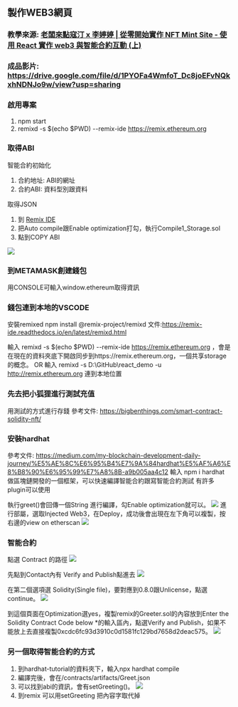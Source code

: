 ## 製作WEB3網頁
### 教學來源: [老闆來點寇汀 x 李婷婷 | 從零開始實作 NFT Mint Site - 使用 React 實作 web3 與智能合約互動 (上)](https://www.youtube.com/watch?v=7HoHkRz0Odc&ab_channel=%E8%80%81%E9%97%86%2C%E4%BE%86%E9%BB%9E%E5%AF%87%E6%B1%80%E5%90%A7%E3%80%82Boss%2CCODINGplease.)

### 成品影片: https://drive.google.com/file/d/1PYOFa4WmfoT_Dc8joEFvNQkxhNDNJo9w/view?usp=sharing

### 啟用專案
1. npm start
2. remixd -s $(echo $PWD) --remix-ide https://remix.ethereum.org

### 取得ABI
智能合約初始化
1. 合約地址: ABI的網址
2. 合約ABI: 資料型別跟資料

取得JSON
1. 到 [Remix IDE](http://remix.ethereum.org/#optimize=true&runs=200&evmVersion=null&version=soljson-v0.8.7+commit.e28d00a7.js)
2. 把Auto compile跟Enable optimization打勾，執行Compile1_Storage.sol
3. 點到COPY ABI

![](https://i.imgur.com/D2Lo24K.png)


### 到METAMASK創建錢包
用CONSOLE可輸入window.ethereum取得資訊

### 錢包連到本地的VSCODE
安裝remixed
npm install @remix-project/remixd
文件:https://remix-ide.readthedocs.io/en/latest/remixd.html

輸入 remixd -s $(echo $PWD) --remix-ide https://remix.ethereum.org ，會是在現在的資料夾底下開啟同步到https://remix.ethereum.org，一個共享storage的概念。
OR
輸入 remixd -s D:\GitHub\react_demo -u http://remix.ethereum.org 連到本地位置

### 先去把小狐狸進行測試充值
用測試的方式進行存錢
參考文件: https://bigbenthings.com/smart-contract-solidity-nft/


### 安裝hardhat
參考文件: https://medium.com/my-blockchain-development-daily-journey/%E5%AE%8C%E6%95%B4%E7%9A%84hardhat%E5%AF%A6%E8%B8%90%E6%95%99%E7%A8%8B-a9b005aa4c12
輸入 npm i hardhat
做區塊鏈開發的一個框架，可以快速編譯智能合約跟寫智能合約測試
有許多plugin可以使用

執行greet()會回傳一個String
進行編譯，勾Enable optimization就可以。
![](https://i.imgur.com/4CEa9k2.png)
進行部屬，選取Injected Web3，在Deploy，成功後會出現在左下角可以複製，按右邊的view on etherscan
![](https://i.imgur.com/YYBuT09.png)


### 智能合約
點選 Contract 的路徑
![](https://i.imgur.com/NuN0YGt.png)

先點到Contact內有 Verify and Publish點進去
![](https://i.imgur.com/mE5v0w9.png)

在第二個選項選 Solidity(Single file)，要對應到0.8.0跟Unlicense，點選continue。
![](https://i.imgur.com/syqEQLn.png)

到這個頁面在Optimization選yes，複製remix的Greeter.sol的內容放到Enter the Solidity Contract Code below *的輸入區內，點選Verify and Publish，如果不能放上去直接複製0xcdc6fc93d3910c0d1581fc129bd7658d2deac575。
![](https://i.imgur.com/RR975Po.png)

### 另一個取得智能合約的方式
1. 到hardhat-tutorial的資料夾下，輸入npx hardhat compile
2. 編譯完後，會在/contracts/artifacts/Greet.json
3. 可以找到abi的資訊，會有setGreeting()。
![](https://i.imgur.com/LuqD6MA.png)
4. 到remix
可以用setGreeting 把內容字取代掉
